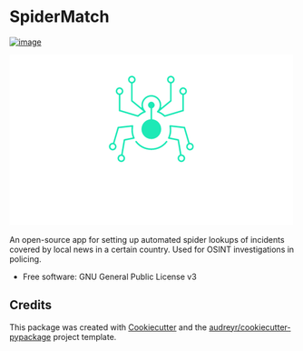 SpiderMatch
===========

[![image](https://img.shields.io/pypi/v/spidermatch.svg)](https://pypi.python.org/pypi/spidermatch)

![](spidermatch/assets/logo.png)

An open-source app for setting up automated spider lookups of incidents
covered by local news in a certain country. Used for OSINT
investigations in policing.

-   Free software: GNU General Public License v3

Credits
-------

This package was created with
[Cookiecutter](https://github.com/audreyr/cookiecutter) and the
[audreyr/cookiecutter-pypackage](https://github.com/audreyr/cookiecutter-pypackage)
project template.
